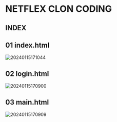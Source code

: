 # NETFLEX CLON CODING
## INDEX

01 index.html
---
![20240115171044](https://github.com/EDU-EMBADDED-CURRICULUM/02_SCREEN_IMPL/assets/84259104/8b010b0a-4cb2-4135-94c7-8236a82c3d7e)


02 login.html
---
![20240115170900](https://github.com/EDU-EMBADDED-CURRICULUM/02_SCREEN_IMPL/assets/84259104/18ef3a48-6649-4c8f-8615-055e85d1907b)

03 main.html
---
![20240115170909](https://github.com/EDU-EMBADDED-CURRICULUM/02_SCREEN_IMPL/assets/84259104/fb467667-934f-457a-b17e-57af8f7bae63)
